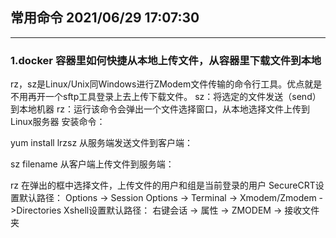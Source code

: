 ## 常用命令  2021/06/29 17:07:30 
---
### 1.docker 容器里如何快捷从本地上传文件，从容器里下载文件到本地
rz，sz是Linux/Unix同Windows进行ZModem文件传输的命令行工具。优点就是不用再开一个sftp工具登录上去上传下载文件。
sz：将选定的文件发送（send）到本地机器
rz：运行该命令会弹出一个文件选择窗口，从本地选择文件上传到Linux服务器
安装命令：

yum install lrzsz
从服务端发送文件到客户端：

sz filename
从客户端上传文件到服务端：

rz
在弹出的框中选择文件，上传文件的用户和组是当前登录的用户
SecureCRT设置默认路径：
Options -> Session Options -> Terminal -> Xmodem/Zmodem ->Directories
Xshell设置默认路径：
右键会话 -> 属性 -> ZMODEM -> 接收文件夹
